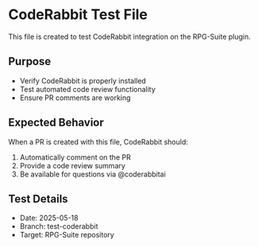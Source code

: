 # CodeRabbit Test File

This file is created to test CodeRabbit integration on the RPG-Suite plugin.

## Purpose
- Verify CodeRabbit is properly installed
- Test automated code review functionality
- Ensure PR comments are working

## Expected Behavior
When a PR is created with this file, CodeRabbit should:
1. Automatically comment on the PR
2. Provide a code review summary
3. Be available for questions via @coderabbitai

## Test Details
- Date: 2025-05-18
- Branch: test-coderabbit
- Target: RPG-Suite repository
